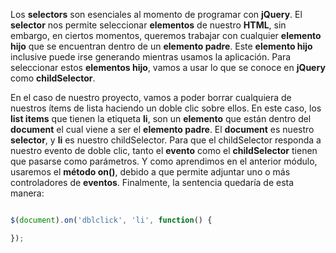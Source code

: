Los **selectors** son esenciales al momento de programar con **jQuery**. El **selector** nos permite seleccionar **elementos** de nuestro **HTML**, sin embargo, en ciertos momentos, queremos trabajar con cualquier **elemento hijo** que se encuentran dentro de un **elemento padre**. Este **elemento hijo** inclusive puede irse generando mientras usamos la aplicación. Para seleccionar estos **elementos hijo**, vamos a usar lo que se conoce en **jQuery** como **childSelector**. 

En el caso de nuestro proyecto, vamos a poder borrar cualquiera de nuestros ítems de lista haciendo un doble clic sobre ellos. En este caso, los **list items** que tienen la etiqueta **li**, son un **elemento** que están dentro del **document** el cual viene a ser el **elemento padre**. El **document** es nuestro **selector**, y **li** es nuestro childSelector. Para que el childSelector responda a nuestro evento de doble clic, tanto el **evento** como el **childSelector** tienen que pasarse como parámetros. Y como aprendimos en el anterior módulo, usaremos el **método on()**, debido a que permite adjuntar uno o más controladores de **eventos**. Finalmente, la sentencia quedaría de esta manera: 

```jsx 

$(document).on('dblclick', 'li', function() { 

}); 

``` 
